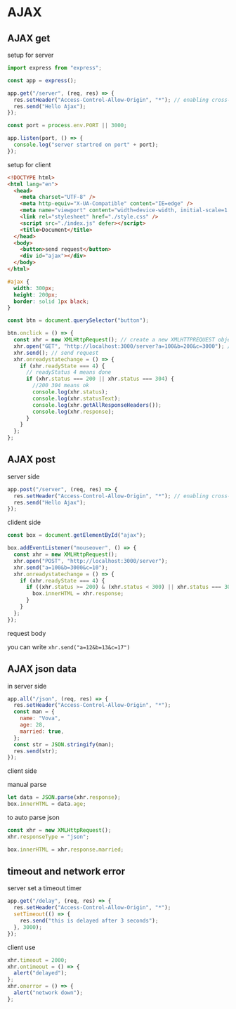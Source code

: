 # AJAX

## AJAX get

setup for server

```javascript
import express from "express";

const app = express();

app.get("/server", (req, res) => {
  res.setHeader("Access-Control-Allow-Origin", "*"); // enabling cross-origin resource sharing
  res.send("Hello Ajax");
});

const port = process.env.PORT || 3000;

app.listen(port, () => {
  console.log("server startred on port" + port);
});
```

setup for client

```html
<!DOCTYPE html>
<html lang="en">
  <head>
    <meta charset="UTF-8" />
    <meta http-equiv="X-UA-Compatible" content="IE=edge" />
    <meta name="viewport" content="width=device-width, initial-scale=1.0" />
    <link rel="stylesheet" href="./style.css" />
    <script src="./index.js" defer></script>
    <title>Document</title>
  </head>
  <body>
    <button>send request</button>
    <div id="ajax"></div>
  </body>
</html>
```

```css
#ajax {
  width: 300px;
  height: 200px;
  border: solid 1px black;
}
```

```javascript
const btn = document.querySelector("button");

btn.onclick = () => {
  const xhr = new XMLHttpRequest(); // create a new XMLHTTPREQUEST object
  xhr.open("GET", "http://localhost:3000/server?a=100&b=200&c=3000"); // set method, and url
  xhr.send(); // send request
  xhr.onreadystatechange = () => {
    if (xhr.readyState === 4) {
      // readyStatus 4 means done
      if (xhr.status === 200 || xhr.status === 304) {
        //200 304 means ok
        console.log(xhr.status);
        console.log(xhr.statusText);
        console.log(xhr.getAllResponseHeaders());
        console.log(xhr.response);
      }
    }
  };
};
```

## AJAX post

server side

```javascript
app.post("/server", (req, res) => {
  res.setHeader("Access-Control-Allow-Origin", "*"); // enabling cross-origin resource sharing
  res.send("Hello Ajax");
});
```

clident side

```javascript
const box = document.getElementById("ajax");

box.addEventListener("mouseover", () => {
  const xhr = new XMLHttpRequest();
  xhr.open("POST", "http://localhost:3000/server");
  xhr.send("a=100&b=3000&c=10");
  xhr.onreadystatechange = () => {
    if (xhr.readyState === 4) {
      if ((xhr.status >= 200) & (xhr.status < 300) || xhr.status === 304) {
        box.innerHTML = xhr.response;
      }
    }
  };
});
```

request body

you can write `xhr.send("a=12&b=13&c=17")`

## AJAX json data

in server side

```javascript
app.all("/json", (req, res) => {
  res.setHeader("Access-Control-Allow-Origin", "*");
  const man = {
    name: "Vova",
    age: 28,
    married: true,
  };
  const str = JSON.stringify(man);
  res.send(str);
});
```

client side

manual parse

```javascript
let data = JSON.parse(xhr.response);
box.innerHTML = data.age;
```

to auto parse json

```javascript
const xhr = new XMLHttpRequest();
xhr.responseType = "json";

box.innerHTML = xhr.response.married;
```

## timeout and network error

server set a timeout timer

```javascript
app.get("/delay", (req, res) => {
  res.setHeader("Access-Control-Allow-Origin", "*");
  setTimeout(() => {
    res.send("this is delayed after 3 seconds");
  }, 3000);
});
```

client use

```javascript
xhr.timeout = 2000;
xhr.ontimeout = () => {
  alert("delayed");
};
xhr.onerror = () => {
  alert("network down");
};
```
